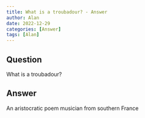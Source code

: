 ```yaml
---
title: What is a troubadour? - Answer
author: Alan
date: 2022-12-29
categories: [Answer]
tags: [Alan]
---
```


## Question

What is a troubadour?



## Answer

An aristocratic poem musician from southern France